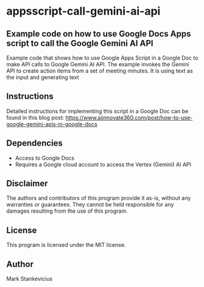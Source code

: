 # appsscript-call-gemini-ai-api
## Example code on how to use Google Docs Apps script to call the Google Gemini AI API

Example code that shows how to use Google Apps Script in a Google Doc to make API calls to Google Gemini AI API.  The example invokes the Gemini API to create action items from a set of meeting minutes.  It is using text as the input and generating text


## Instructions
Detailed instructions for implementing this script in a Google Doc can be found in this blog post: https://www.aiinnovate360.com/post/how-to-use-google-gemini-apis-in-google-docs

## Dependencies
- Access to Google Docs
- Requires a Google cloud account to access the Vertex (Gemini) AI API

## Disclaimer
The authors and contributors of this program provide it as-is, without any warranties or guarantees. They cannot be held responsible for any damages resulting from the use of this program.

## License
This program is licensed under the MIT license.

## Author
Mark Stankevicius
